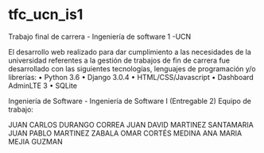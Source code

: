# tfc_ucn_is1
Trabajo final de  carrera - Ingeniería de software 1 -UCN

El desarrollo web realizado para dar cumplimiento a las necesidades de la universidad referentes a la gestión de trabajos de fin de carrera fue desarrollado con las siguientes tecnologías, lenguajes de programación y/o librerías:
•	Python 3.6
•	Django 3.0.4
•	HTML/CSS/Javascript
•	Dashboard AdminLTE 3
•	SQLite

Ingeniería de Software - Ingeniería de Software I (Entregable 2)
Equipo de trabajo:

JUAN CARLOS DURANGO CORREA
JUAN DAVID MARTINEZ SANTAMARIA
JUAN PABLO MARTINEZ ZABALA
OMAR CORTÉS MEDINA
ANA MARIA MEJIA GUZMAN
